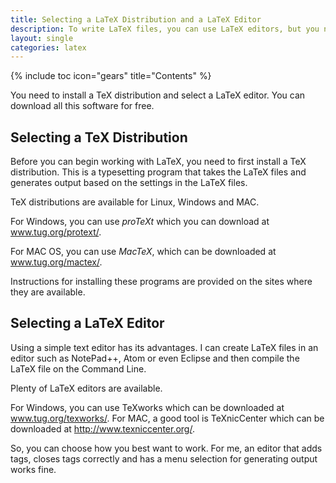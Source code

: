 ```yaml
---
title: Selecting a LaTeX Distribution and a LaTeX Editor
description: To write LaTeX files, you can use LaTeX editors, but you need a TeX distribution to build LaTeX files into an output such as PDF.
layout: single
categories: latex
---
```

{% include toc icon="gears" title="Contents" %}

You need to install a TeX distribution and select a LaTeX editor. You can download all this software for free.

## Selecting a TeX Distribution

Before you can begin working with LaTeX, you need to first install a TeX distribution. This is a typesetting program that takes the LaTeX files and generates output based on the settings in the LaTeX files.

TeX distributions are available for Linux, Windows and MAC.

For Windows, you can use *proTeXt* which you can download at <a href="http://www.tug.org/protext/">www.tug.org/protext/</a>.

For MAC OS, you can use *MacTeX*, which can be downloaded at <a href="http://www.tug.org/mactex/">www.tug.org/mactex/</a>.

Instructions for installing these programs are provided on the sites where they are available.

## Selecting a LaTeX Editor

Using a simple text editor has its advantages. I can create LaTeX files in an editor such as NotePad++, Atom or even Eclipse and then compile the LaTeX file on the Command Line.

Plenty of LaTeX editors are available.

For Windows, you can use TeXworks which can be downloaded at <a href="https://www.tug.org/texworks/">www.tug.org/texworks/</a>. For MAC, a good tool is TeXnicCenter which can be downloaded at <a href="http://www.texniccenter.org/">http://www.texniccenter.org/</a>.

So, you can choose how you best want to work. For me, an editor that adds tags, closes tags correctly and has a menu selection for generating output works fine.
